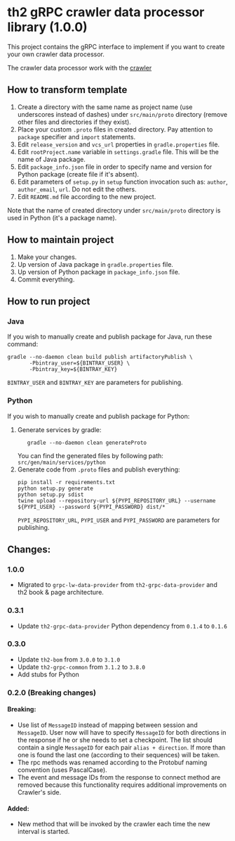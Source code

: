 # th2 gRPC crawler data processor library (1.0.0)

This project contains the gRPC interface to implement if you want to create your own crawler data processor.

The crawler data processor work with the [crawler](https://github.com/th2-net/th2-crawler)

## How to transform template
1. Create a directory with the same name as project name (use underscores instead of dashes) under `src/main/proto` directory (remove other files and directories if they exist).
2. Place your custom `.proto` files in created directory. Pay attention to `package` specifier and `import` statements.
3. Edit `release_version` and `vcs_url` properties in `gradle.properties` file.
4. Edit `rootProject.name` variable in `settings.gradle` file. This will be the name of Java package.
5. Edit `package_info.json` file in order to specify name and version for Python package (create file if it's absent).
6. Edit parameters of `setup.py` in `setup` function invocation such as: `author`, `author_email`, `url`. Do not edit the others.
7. Edit `README.md` file according to the new project.

Note that the name of created directory under `src/main/proto` directory is used in Python (it's a package name).

## How to maintain project
1. Make your changes.
2. Up version of Java package in `gradle.properties` file.
3. Up version of Python package in `package_info.json` file.
4. Commit everything.

## How to run project

### Java
If you wish to manually create and publish package for Java, run these command:
```
gradle --no-daemon clean build publish artifactoryPublish \
       -Pbintray_user=${BINTRAY_USER} \
       -Pbintray_key=${BINTRAY_KEY}
```
`BINTRAY_USER` and `BINTRAY_KEY` are parameters for publishing.

### Python
If you wish to manually create and publish package for Python:
1. Generate services by gradle:
    ```
       gradle --no-daemon clean generateProto
    ```
    You can find the generated files by following path: `src/gen/main/services/python`
2. Generate code from `.proto` files and publish everything:
    ```
    pip install -r requirements.txt
    python setup.py generate
    python setup.py sdist
    twine upload --repository-url ${PYPI_REPOSITORY_URL} --username ${PYPI_USER} --password ${PYPI_PASSWORD} dist/*
    ```
    `PYPI_REPOSITORY_URL`, `PYPI_USER` and `PYPI_PASSWORD` are parameters for publishing.

## Changes:

### 1.0.0

+ Migrated to `grpc-lw-data-provider` from `th2-grpc-data-provider` and th2 book & page architecture.

### 0.3.1

+ Update `th2-grpc-data-provider` Python dependency from `0.1.4` to `0.1.6` 

### 0.3.0

+ Update `th2-bom` from `3.0.0` to `3.1.0` 
+ Update `th2-grpc-common` from `3.1.2` to `3.8.0`
+ Add stubs for Python

### 0.2.0 (Breaking changes)

#### Breaking:

+ Use list of `MessageID` instead of mapping between session and `MessageID`.
  User now will have to specify `MessageID` for both directions in the response if he or she needs to set a checkpoint.
  The list should contain a single `MessageID` for each pair `alias + direction`.
  If more than one is found the last one (according to their sequences) will be taken.
+ The rpc methods was renamed according to the Protobuf naming convention (uses PascalCase).
+ The event and message IDs from the response to connect method are removed because this functionality requires additional improvements on Crawler's side.

#### Added:

+ New method that will be invoked by the crawler each time the new interval is started.
